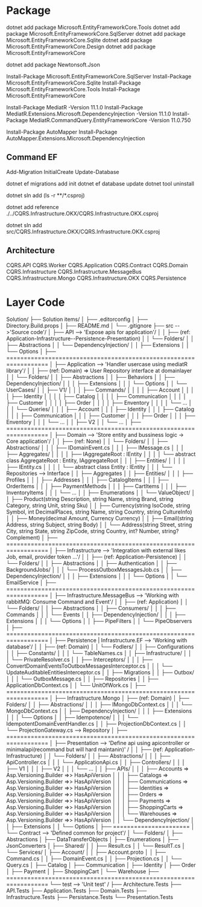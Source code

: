 ﻿# Package

dotnet add package Microsoft.EntityFrameworkCore.Tools
dotnet add package Microsoft.EntityFrameworkCore.SqlServer
dotnet add package Microsoft.EntityFrameworkCore.Sqlite
dotnet add package Microsoft.EntityFrameworkCore.Design
dotnet add package Microsoft.EntityFrameworkCore

dotnet add package Newtonsoft.Json

Install-Package Microsoft.EntityFrameworkCore.SqlServer
Install-Package Microsoft.EntityFrameworkCore.Sqlite
Install-Package Microsoft.EntityFrameworkCore.Tools
Install-Package Microsoft.EntityFrameworkCore

Install-Package MediatR -Version 11.1.0
Install-Package MediatR.Extensions.Microsoft.DependencyInjection -Version 11.1.0
Install-Package MediatR.CommandQuery.EntityFrameworkCore -Version 11.0.750

Install-Package AutoMapper
Install-Package AutoMapper.Extensions.Microsoft.DependencyInjection

## Command EF
Add-Migration InitialCreate
Update-Database

dotnet ef migrations add init
dotnet ef database update 
dotnet tool uninstall

dotnet sln add (ls -r **/*.csproj)

dotnet add reference ./../CQRS.Infrastructure.OKX/CQRS.Infrastructure.OKX.csproj

dotnet sln add src/CQRS.Infrastructure.OKX/CQRS.Infrastructure.OKX.csproj

## Architecture
CQRS.API
CQRS.Worker
CQRS.Application
CQRS.Contract
CQRS.Domain
CQRS.Infrastructure
CQRS.Infrastructure.MessageBus
CQRS.Infrastructure.Mongo
CQRS.Infrastructure.OKX
CQRS.Persistence

# Layer Code

Solution/
├── Solution items/
│   ├── .editorconfig
│   ├── Directory.Build.props
│   ├── README.md
│   └── .gitignore
├── src -->'Source code'/
│   ├── API --> 'Expose apis for application'/
│   │   ├── (ref: Application-Infrastructure--Persistence-Presentation)
│   │   └── Folders/
│   │       ├── Abstractions
│   │       └── DependencyInjection/
│   │           ├── Extensions
│   │           └── Options
│   ├── ==================================================================
│   ├── Application --> 'Handler usercase using mediatR library'/
│   │   ├── (ref: Domain) => User Repository interface at domainlayer
│   │   └── Folders/
│   │       ├── Abstractions
│   │       ├── Behaviors
│   │       ├── DependencyInjection/
│   │       │   ├── Extensions
│   │       │   └── Options
│   │       └── UserCases/
│   │           ├── V1/
│   │           │   ├── Commands/
│   │           │   │   ├── Account
│   │           │   │   ├── Identity
│   │           │   │   ├── Catalog
│   │           │   │   ├── Communication
│   │           │   │   ├── Customer
│   │           │   │   ├── Order
│   │           │   │   ├── Enventory
│   │           │   │   └── ...
│   │           │   └── Queries/
│   │           │       ├── Account
│   │           │       ├── Identity
│   │           │       ├── Catalog
│   │           │       ├── Communication
│   │           │       ├── Customer
│   │           │       ├── Order
│   │           │       ├── Enventory
│   │           │       └── ...
│   │           ├── V2
│   │           └── ...
│   ├── ==================================================================
│   ├── Domain --> 'Store entity and bussiness logic -> Core application'/
│   │   ├── (ref: None)
│   │   └── Folders/
│   │       ├── Abstractions/
│   │       │   ├── IDomainEvent.cs
│   │       │   ├── IMessage.cs
│   │       │   ├── Aggregates/
│   │       │   │   ├── IAggregateRoot : IEntity
│   │       │   │   └── abstract class AggregateRoot<TValidator> : Entity<TValidator>, IAggregateRoot
│   │       │   ├── Entities/
│   │       │   │   ├── IEntity.cs
│   │       │   │   └── abstract class Entity<TValidator> : IEntity
│   │       │   └── Repositories --> Interface
│   │       ├── Aggregates
│   │       ├── Entities/
│   │       │   ├── Profiles
│   │       │   ├── Addresses
│   │       │   ├── CatalogItems
│   │       │   ├── OrderItems
│   │       │   ├── PaymentMethods
│   │       │   ├── CartItems
│   │       │   ├── InventoryItems
│   │       │   └── ...
│   │       ├── Enumerations
│   │       └── ValueObject/
│   │           ├── Product(string Description, string Name, string Brand, string Category, string Unit, string Sku)
│   │           ├── Currency(string IsoCode, string Symbol, int DecimalPlaces, string Name, string Country, string CultureInfo)
│   │           ├── Money(decimal Amount, Currency Currency)
│   │           ├── Email(string Address, string Subject, string Body)
│   │           └── Address(string Street, string City, string State, string ZipCode, string Country, int? Number, string? Complement)
│   ├── ==================================================================
│   ├── Infrastructure --> 'Integration with external likes Job, email, provider token ...'/
│   │   ├── (ref: Application-Persistence)
│   │   └── Folders/
│   │       ├── Abstractions
│   │       ├── Authentication
│   │       ├── BackgroundJobs/
│   │       │   └── ProcessOutboxMessagesJob.cs
│   │       ├── DependencyInjection/
│   │       │   ├── Extensions
│   │       │   └── Options
│   │       └── EmailService
│   ├── ==================================================================
│   ├── Infrastructure.MessageBus --> 'Working with rabbitMQ: Consume Command and Event'/
│   │   ├── (ref: Application)
│   │   └── Folders/
│   │       ├── Abstractions
│   │       ├── Consumers/
│   │       │   ├── Commands
│   │       │   └── Events
│   │       ├── DependencyInjection/
│   │       │   ├── Extensions
│   │       │   └── Options
│   │       ├── PipeFilters
│   │       └── PipeObservers
│   ├── ==================================================================
│   ├── Persistence | Infrastructure.EF --> 'Working with database'/
│   │   ├── (ref: Domain)
│   │   └── Fodlers/
│   │       ├── Configurations
│   │       ├── Constants/
│   │       │   └── TableNames.cs
│   │       ├── Infrastructure/
│   │       │   └── PrivateResolver.cs
│   │       ├── Interceptors/
│   │       │   ├── ConvertDomainEventsToOutboxMessagesInterceptor.cs
│   │       │   └── UpdateAuditableEntitiesInterceptor.cs
│   │       ├── Migrations
│   │       ├── Outbox/
│   │       │   └── OutboxMessage.cs
│   │       ├── Repositories
│   │       ├── ApplicationDbContext.cs
│   │       └── UnitOfWork.cs
│   ├── ==================================================================
│   ├── Infrastructure.Mongo
│   ├── (ref: Domain)
│   ├── Folders/
│   │   ├── Abstractions/
│   │   │   ├── IMongoDbContext.cs
│   │   │   └── MongoDbContext.cs
│   │   ├── DependencyInjection/
│   │   │   ├── Extensions
│   │   │   └── Options
│   │   ├── Idempotence/
│   │   │   └── IdempotentDomainEventHandler.cs
│   │   ├── ProjectionDbContext.cs
│   │   └── ProjectionGateway.cs --> Repository
│   ├── ==================================================================
│   ├── Presentation  --> 'Define api using apicontroller or minimalapi(recommand but will hard maintanin)' /
│   │   ├── (ref: Application-Infrastructure)
│   │   └── Folders/
│   │       ├── Abstractions/
│   │       │   ├── ApiController.cs
│   │       │   └── ApplicationApi.cs
│   │       ├── Controllers/
│   │       │   ├── V1
│   │       │   ├── V2
│   │       │   └── ...
│   │       ├── APIs/
│   │       │   ├── Accounts => Asp.Versioning.Builder =>> HasApiVersion
│   │       │   ├── Catalogs => Asp.Versioning.Builder =>> HasApiVersion
│   │       │   ├── Communications => Asp.Versioning.Builder =>> HasApiVersion
│   │       │   ├── Identities => Asp.Versioning.Builder =>> HasApiVersion
│   │       │   ├── Orders => Asp.Versioning.Builder =>> HasApiVersion
│   │       │   ├── Payments => Asp.Versioning.Builder =>> HasApiVersion
│   │       │   ├── ShoppingCarts => Asp.Versioning.Builder =>> HasApiVersion
│   │       │   └── Warehouses => Asp.Versioning.Builder =>> HasApiVersion
│   │       └── DependencyInjection/
│   │           ├── Extensions
│   │           └── Options
│   ├── ======================
│   └── Contract --> 'Defined common for project'/
│       └── Folders/
│           ├── Abstractions
│           ├── DataTransferObjects
│           ├── Enumerations
│           ├── JsonConverters
│           ├── Shared/
│           │   ├── Result.cs
│           │   └── ResultT.cs
│           └── Services/
│               ├── Account/
│               │   ├── Account.proto
│               │   ├── Command.cs
│               │   ├── DomainEvent.cs
│               │   ├── Projection.cs
│               │   └── Query.cs
│               ├── Catalog
│               ├── Communication
│               ├── Identity
│               ├── Order
│               ├── Payment
│               ├── ShoppingCart
│               └── Warehouse
├── ==================================================================
└── test --> 'Unit test' /
    ├── Architecture.Tests
    ├── API.Tests
    ├── Application.Tests
    ├── Domain.Tests
    ├── Infrastructure.Tests
    ├── Persistance.Tests
    └── Presentation.Tests
